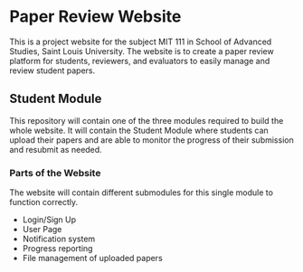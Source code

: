 # Paper Review Website

This is a project website for the subject MIT 111 in School of Advanced Studies, Saint Louis University.
The website is to create a paper review platform for students, reviewers, and evaluators to easily manage and review student papers.

## Student Module

This repository will contain one of the three modules required to build the whole website. 
It will contain the Student Module where students can upload their papers and are able to monitor the progress of their submission and resubmit as needed.

### Parts of the Website

The website will contain different submodules for this single module to function correctly.

- Login/Sign Up
- User Page
- Notification system
- Progress reporting
- File management of uploaded papers
